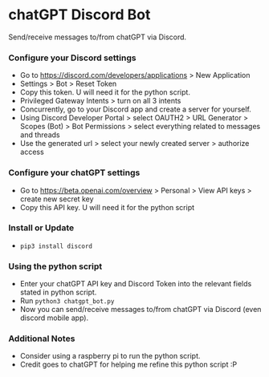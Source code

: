 # chatGPT Discord Bot
Send/receive messages to/from chatGPT via Discord. 

### Configure your Discord settings
- Go to https://discord.com/developers/applications > New Application
- Settings > Bot > Reset Token 
- Copy this token. U will need it for the python script.
- Privileged Gateway Intents > turn on all 3 intents
- Concurrently, go to your Discord app and create a server for yourself.
- Using Discord Developer Portal > select OAUTH2 > URL Generator > Scopes (Bot) > Bot Permissions > select everything related to messages and threads 
- Use the generated url > select your newly created server > authorize access 

### Configure your chatGPT settings
- Go to https://beta.openai.com/overview > Personal > View API keys > create new secret key 
- Copy this API key. U will need it for the python script

### Install or Update 
- `pip3 install discord`

### Using the python script
- Enter your chatGPT API key and Discord Token into the relevant fields stated in python script.
- Run `python3 chatgpt_bot.py`
- Now you can send/receive messages to/from chatGPT via Discord (even discord mobile app).

### Additional Notes
- Consider using a raspberry pi to run the python script.
- Credit goes to chatGPT for helping me refine this python script :P
